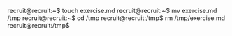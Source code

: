 recruit@recruit:~$ touch exercise.md
recruit@recruit:~$ mv exercise.md /tmp
recruit@recruit:~$ cd /tmp
recruit@recruit:/tmp$ rm /tmp/exercise.md
recruit@recruit:/tmp$ 
